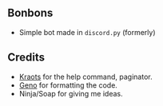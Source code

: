 ## Bonbons
- Simple bot made in `discord.py` (formerly)

## Credits
- [Kraots](https://github.com/Kraots/) for the help command, paginator.
- [Geno](https://github.com/thegenocides) for formatting the code.
- Ninja/Soap for giving me ideas.
